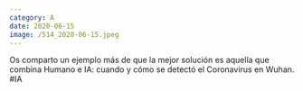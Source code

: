 ```yaml
--- 
category: A 
date: 2020-06-15 
image: /514_2020-06-15.jpeg 
--- 
```


Os comparto un ejemplo más de que la mejor solución es aquella que combina Humano e IA: cuando y cómo se detectó el Coronavirus en Wuhan. #IA